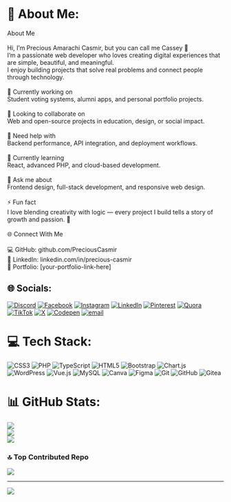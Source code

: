 # 💫 About Me:
About Me<br><br>Hi, I’m Precious Amarachi Casmir, but you can call me Cassey 🌿<br>I’m a passionate web developer who loves creating digital experiences that are simple, beautiful, and meaningful.<br>I enjoy building projects that solve real problems and connect people through technology.<br><br>🔭 Currently working on<br>Student voting systems, alumni apps, and personal portfolio projects.<br><br>👯 Looking to collaborate on<br>Web and open-source projects in education, design, or social impact.<br><br>🤝 Need help with<br>Backend performance, API integration, and deployment workflows.<br><br>🌱 Currently learning<br>React, advanced PHP, and cloud-based development.<br><br>💬 Ask me about<br>Frontend design, full-stack development, and responsive web design.<br><br>⚡ Fun fact<br>I love blending creativity with logic — every project I build tells a story of growth and passion. 🌸<br><br>🌐 Connect With Me<br><br>💻 GitHub: github.com/PreciousCasmir
<br>💼 LinkedIn: linkedin.com/in/precious-casmir
<br>🌸 Portfolio: [your-portfolio-link-here]


## 🌐 Socials:
[![Discord](https://img.shields.io/badge/Discord-%237289DA.svg?logo=discord&logoColor=white)](https://discord.gg/cassey_p) [![Facebook](https://img.shields.io/badge/Facebook-%231877F2.svg?logo=Facebook&logoColor=white)](https://facebook.com/preshcassey) [![Instagram](https://img.shields.io/badge/Instagram-%23E4405F.svg?logo=Instagram&logoColor=white)](https://instagram.com/cassey.presh) [![LinkedIn](https://img.shields.io/badge/LinkedIn-%230077B5.svg?logo=linkedin&logoColor=white)](https://linkedin.com/in/Precious-casmir) [![Pinterest](https://img.shields.io/badge/Pinterest-%23E60023.svg?logo=Pinterest&logoColor=white)](https://pinterest.com/PreshCassey) [![Quora](https://img.shields.io/badge/Quora-%23B92B27.svg?logo=Quora&logoColor=white)](https://quora.com/profile/PRECIOUS-CASMIR) [![TikTok](https://img.shields.io/badge/TikTok-%23000000.svg?logo=TikTok&logoColor=white)](https://tiktok.com/@preshcassey) [![X](https://img.shields.io/badge/X-black.svg?logo=X&logoColor=white)](https://x.com/_casseyp) [![Codepen](https://img.shields.io/badge/Codepen-000000?logo=codepen&logoColor=white)](https://codepen.io/@cassey) [![email](https://img.shields.io/badge/Email-D14836?logo=gmail&logoColor=white)](mailto:preciouscasmir04@gmail.com) 

# 💻 Tech Stack:
![CSS3](https://img.shields.io/badge/css3-%231572B6.svg?style=for-the-badge&logo=css3&logoColor=white) ![PHP](https://img.shields.io/badge/php-%23777BB4.svg?style=for-the-badge&logo=php&logoColor=white) ![TypeScript](https://img.shields.io/badge/typescript-%23007ACC.svg?style=for-the-badge&logo=typescript&logoColor=white) ![HTML5](https://img.shields.io/badge/html5-%23E34F26.svg?style=for-the-badge&logo=html5&logoColor=white) ![Bootstrap](https://img.shields.io/badge/bootstrap-%238511FA.svg?style=for-the-badge&logo=bootstrap&logoColor=white) ![Chart.js](https://img.shields.io/badge/chart.js-F5788D.svg?style=for-the-badge&logo=chart.js&logoColor=white) ![WordPress](https://img.shields.io/badge/WordPress-%23117AC9.svg?style=for-the-badge&logo=WordPress&logoColor=white) ![Vue.js](https://img.shields.io/badge/vue.js-%2335495e.svg?style=for-the-badge&logo=vuedotjs&logoColor=%234FC08D) ![MySQL](https://img.shields.io/badge/mysql-4479A1.svg?style=for-the-badge&logo=mysql&logoColor=white) ![Canva](https://img.shields.io/badge/Canva-%2300C4CC.svg?style=for-the-badge&logo=Canva&logoColor=white) ![Figma](https://img.shields.io/badge/figma-%23F24E1E.svg?style=for-the-badge&logo=figma&logoColor=white) ![Git](https://img.shields.io/badge/git-%23F05033.svg?style=for-the-badge&logo=git&logoColor=white) ![GitHub](https://img.shields.io/badge/github-%23121011.svg?style=for-the-badge&logo=github&logoColor=white) ![Gitea](https://img.shields.io/badge/Gitea-34495E?style=for-the-badge&logo=gitea&logoColor=5D9425)
# 📊 GitHub Stats:
![](https://github-readme-stats.vercel.app/api?username=PRESHCASSEY&theme=dark&hide_border=false&include_all_commits=false&count_private=false)<br/>
![](https://nirzak-streak-stats.vercel.app/?user=PRESHCASSEY&theme=dark&hide_border=false)<br/>
![](https://github-readme-stats.vercel.app/api/top-langs/?username=PRESHCASSEY&theme=dark&hide_border=false&include_all_commits=false&count_private=false&layout=compact)

### 🔝 Top Contributed Repo
![](https://github-contributor-stats.vercel.app/api?username=PRESHCASSEY&limit=5&theme=dark&combine_all_yearly_contributions=true)

---
[![](https://visitcount.itsvg.in/api?id=PRESHCASSEY&icon=0&color=0)](https://visitcount.itsvg.in)

<!-- Proudly created with GPRM ( https://gprm.itsvg.in ) -->
<!---
PreshCassey/PreshCassey is a ✨ special ✨ repository because its `README.md` (this file) appears on your GitHub profile.
You can click the Preview link to take a look at your changes.
--->
